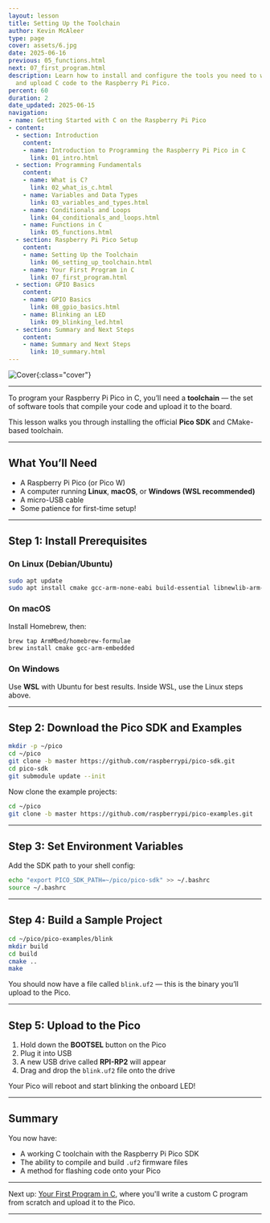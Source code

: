 ```yaml
---
layout: lesson
title: Setting Up the Toolchain
author: Kevin McAleer
type: page
cover: assets/6.jpg
date: 2025-06-16
previous: 05_functions.html
next: 07_first_program.html
description: Learn how to install and configure the tools you need to write, compile,
  and upload C code to the Raspberry Pi Pico.
percent: 60
duration: 2
date_updated: 2025-06-15
navigation:
- name: Getting Started with C on the Raspberry Pi Pico
- content:
  - section: Introduction
    content:
    - name: Introduction to Programming the Raspberry Pi Pico in C
      link: 01_intro.html
  - section: Programming Fundamentals
    content:
    - name: What is C?
      link: 02_what_is_c.html
    - name: Variables and Data Types
      link: 03_variables_and_types.html
    - name: Conditionals and Loops
      link: 04_conditionals_and_loops.html
    - name: Functions in C
      link: 05_functions.html
  - section: Raspberry Pi Pico Setup
    content:
    - name: Setting Up the Toolchain
      link: 06_setting_up_toolchain.html
    - name: Your First Program in C
      link: 07_first_program.html
  - section: GPIO Basics
    content:
    - name: GPIO Basics
      link: 08_gpio_basics.html
    - name: Blinking an LED
      link: 09_blinking_led.html
  - section: Summary and Next Steps
    content:
    - name: Summary and Next Steps
      link: 10_summary.html
---
```



![Cover]({{page.cover}}){:class="cover"}

---

To program your Raspberry Pi Pico in C, you’ll need a **toolchain** — the set of software tools that compile your code and upload it to the board.

This lesson walks you through installing the official **Pico SDK** and CMake-based toolchain.

---

## What You’ll Need

- A Raspberry Pi Pico (or Pico W)
- A computer running **Linux**, **macOS**, or **Windows (WSL recommended)**
- A micro-USB cable
- Some patience for first-time setup!

---

## Step 1: Install Prerequisites

### On Linux (Debian/Ubuntu)

```bash
sudo apt update
sudo apt install cmake gcc-arm-none-eabi build-essential libnewlib-arm-none-eabi git
````

### On macOS

Install Homebrew, then:

```bash
brew tap ArmMbed/homebrew-formulae
brew install cmake gcc-arm-embedded
```

### On Windows

Use **WSL** with Ubuntu for best results. Inside WSL, use the Linux steps above.

---

## Step 2: Download the Pico SDK and Examples

```bash
mkdir -p ~/pico
cd ~/pico
git clone -b master https://github.com/raspberrypi/pico-sdk.git
cd pico-sdk
git submodule update --init
```

Now clone the example projects:

```bash
cd ~/pico
git clone -b master https://github.com/raspberrypi/pico-examples.git
```

---

## Step 3: Set Environment Variables

Add the SDK path to your shell config:

```bash
echo "export PICO_SDK_PATH=~/pico/pico-sdk" >> ~/.bashrc
source ~/.bashrc
```

---

## Step 4: Build a Sample Project

```bash
cd ~/pico/pico-examples/blink
mkdir build
cd build
cmake ..
make
```

You should now have a file called `blink.uf2` — this is the binary you’ll upload to the Pico.

---

## Step 5: Upload to the Pico

1. Hold down the **BOOTSEL** button on the Pico
2. Plug it into USB
3. A new USB drive called **RPI-RP2** will appear
4. Drag and drop the `blink.uf2` file onto the drive

Your Pico will reboot and start blinking the onboard LED!

---

## Summary

You now have:

* A working C toolchain with the Raspberry Pi Pico SDK
* The ability to compile and build `.uf2` firmware files
* A method for flashing code onto your Pico

---

Next up: [Your First Program in C](07_first_program), where you'll write a custom C program from scratch and upload it to the Pico.

---
